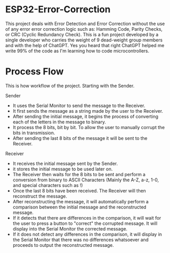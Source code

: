 # ESP32-Error-Correction
This project deals with Error Detection and Error Correction without the use of any error error correction logic such as: Hamming Code, Parity Checks, or CRC (Cyclic Redundancy Check). This is a fun project developed by a single developer who carries the weight of 9 dead-weight group members and with the help of ChatGPT. Yes you heard that right ChatGPT helped me write 99% of the code as I'm learning how to code microcontrollers.

# Process Flow
This is how workflow of the project. Starting with the Sender.

Sender
- It uses the Serial Monitor to send the message to the Receiver.
- It first sends the message as a string made by the user to the Receiver.
- After sending the initial message, it begins the process of converting each of the letters in the message to binary.
- It process the 8 bits, bit by bit. To allow the user to manually corrupt the bits in transmission.
- After sending the last 8 bits of the message it will be sent to the Receiver.

Receiver
- It receives the initial message sent by the Sender.
- it stores the initial message to be used later on.
- The Receiver then waits for the 8 bits to be sent and perform a conversion from binary to ASCII Characters (Mainly the A-Z, a-z, 1-0, and special characters such as !)
- Once the last 8 bits have been received. The Receiver will then reconstruct the message.
- After reconstructing the message, it will automatically perform a comparison between the initial message and the reconstructed message.
- If it detects that there are differences in the comparison, it will wait for the user to press a button to "correct" the corrupted message. It will display into the Serial Monitor the corrected message.
- If it does not detect any differences in the comparison, it will display in the Serial Monitor that there was no differences whatsoever and proceeds to output the reconstructed message.
